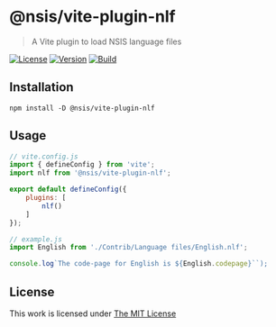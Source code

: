 # @nsis/vite-plugin-nlf

> A Vite plugin to load NSIS language files

[![License](https://img.shields.io/github/license/idleberg/vite-plugin-nlf?color=blue&style=for-the-badge)](https://github.com/idleberg/vite-plugin-nlf/blob/main/LICENSE)
[![Version](https://img.shields.io/npm/v/@nsis/vite-plugin-nlf?style=for-the-badge)](https://www.npmjs.org/package/@nsis/vite-plugin-nlf)
[![Build](https://img.shields.io/github/actions/workflow/status/idleberg/vite-plugin-nlf/tests.yml?style=for-the-badge)](https://github.com/idleberg/vite-plugin-nlf/actions)

## Installation

`npm install -D @nsis/vite-plugin-nlf`

## Usage

```js
// vite.config.js
import { defineConfig } from 'vite';
import nlf from '@nsis/vite-plugin-nlf';

export default defineConfig({
    plugins: [
        nlf()
    ]
});
```

```js
// example.js
import English from './Contrib/Language files/English.nlf';

console.log`The code-page for English is ${English.codepage}``);
```

## License

This work is licensed under [The MIT License](LICENSE)
